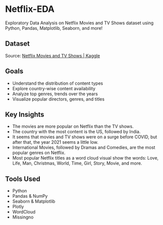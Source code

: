 # Netflix-EDA
Exploratory Data Analysis on Netflix Movies and TV Shows dataset using Python, Pandas, Matplotlib, Seaborn, and more!

## Dataset
Source: [Netflix Movies and TV Shows | Kaggle](https://www.kaggle.com/datasets/shivamb/netflix-shows)

## Goals
- Understand the distribution of content types
- Explore country-wise content availability
- Analyze top genres, trends over the years
- Visualize popular directors, genres, and titles

## Key Insights
- The movies are more popular on Netflix than the TV shows.
- The country with the most content is the US, followed by India.
- It seems that movies and TV shows were on a surge before COVID, but after that, the year 2021 seems a little low.
- International Movies, followed by Dramas and Comedies, are the most popular genres on Netflix.
- Most popular Netflix titles as a word cloud visual show the words: Love, Life, Man, Christmas, World, Time, Girl, Story, Movie, and more. 

## Tools Used
- Python
- Pandas & NumPy
- Seaborn & Matplotlib
- Plotly
- WordCloud
- Missingno
